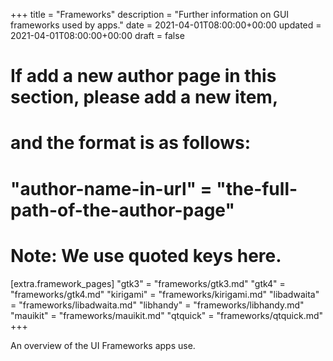 +++
title = "Frameworks"
description = "Further information on GUI frameworks used by apps."
date = 2021-04-01T08:00:00+00:00
updated = 2021-04-01T08:00:00+00:00
draft = false

# If add a new author page in this section, please add a new item,
# and the format is as follows:
#
# "author-name-in-url" = "the-full-path-of-the-author-page"
#
# Note: We use quoted keys here.
[extra.framework_pages]
"gtk3" = "frameworks/gtk3.md"
"gtk4" = "frameworks/gtk4.md"
"kirigami" = "frameworks/kirigami.md"
"libadwaita" = "frameworks/libadwaita.md"
"libhandy" = "frameworks/libhandy.md"
"mauikit" = "frameworks/mauikit.md"
"qtquick" = "frameworks/qtquick.md"
+++

An overview of the UI Frameworks apps use.
